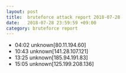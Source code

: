 ```yaml
---
layout: post
title:  bruteforce attack report 2018-07-28
date:   2018-07-28 23:59:59 +09:00
category: bruteforce report
---
```


* 04:02 unknown[80.11.194.60]
* 10:43 unknown[141.28.107.121]
* 13:25 unknown[185.94.191.83]
* 15:05 unknown[125.199.208.136]

